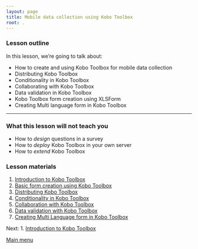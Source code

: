 ```yaml
---
layout: page
title: Mobile data collection using Kobo Toolbox
root: .
---
```


### Lesson outline

In this lesson, we’re going to talk about:

- How to create and using Kobo Toolbox for mobile data collection
- Distributing Kobo Toolbox
- Conditionality in Kobo Toolbox
- Collaborating with Kobo Toolbox
- Data validation in Kobo Toolbox
- Kobo Toolbox form creation using XLSForm
- Creating Multi language form in Kobo Toolbox

---

### What this lesson will not teach you

- How to *design* questions in a survey
- How to *deploy* Kobo Toolbox in your own server
- How to *extend* Kobo Toolbox


### Lesson materials

1. [Introduction to Kobo Toolbox](kobo-toolbox-01-intro.html)
2. [Basic form creation using Kobo Toolbox](kobo-toolbox-02-creation.html)
3. [Distributing Kobo Toolbox](kobo-toolbox-03-distribution.html)
4. [Conditionality in Kobo Toolbox](kobo-toolbox-04-conditionality.html)
5. [Collaboration with Kobo Toolbox](kobo-toolbox-05-collaboration.html)
6. [Data validation with Kobo Toolbox](kobo-toolbox-06-validation.html)
7. [Creating Multi Language form in Kobo Toolbox](kobo-toolbox-07-multilanguage.html)


Next: 1. [Introduction to Kobo Toolbox](kobo-toolbox-01-intro.html)

[Main menu](index.html)
